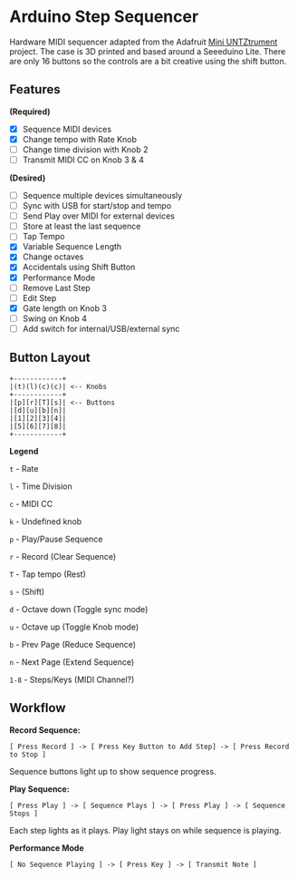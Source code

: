 # Arduino Step Sequencer

Hardware MIDI sequencer adapted from the Adafruit [Mini UNTZtrument](https://learn.adafruit.com/mini-untztrument-3d-printed-midi-controller/overview) project. The case is 3D printed and based around a Seeeduino Lite. There are only 16 buttons so the controls are a bit creative using the shift button. 

## Features

**(Required)**

- [x] Sequence MIDI devices
- [x] Change tempo with Rate Knob
- [ ] Change time division with Knob 2
- [ ] Transmit MIDI CC on Knob 3 & 4

**(Desired)**

- [ ] Sequence multiple devices simultaneously
- [ ] Sync with USB for start/stop and tempo
- [ ] Send Play over MIDI for external devices
- [ ] Store at least the last sequence
- [ ] Tap Tempo
- [x] Variable Sequence Length
- [x] Change octaves
- [x] Accidentals using Shift Button
- [x] Performance Mode
- [ ] Remove Last Step
- [ ] Edit Step
- [x] Gate length on Knob 3
- [ ] Swing on Knob 4
- [ ] Add switch for internal/USB/external sync

## Button Layout

```
+------------+
|(t)(l)(c)(c)| <-- Knobs
+------------+
|[p][r][T][s]| <-- Buttons
|[d][u][b][n]|
|[1][2][3][4]|
|[5][6][7][8]|
+------------+
```

**Legend**

`t` - Rate

`l` - Time Division

`c` - MIDI CC

`k` - Undefined knob

`p` - Play/Pause Sequence

`r` - Record (Clear Sequence)

`T` - Tap tempo (Rest)

`s` - (Shift)

`d` - Octave down (Toggle sync mode)

`u` - Octave up (Toggle Knob mode)

`b` - Prev Page (Reduce Sequence)

`n` - Next Page (Extend Sequence)

`1-8` - Steps/Keys (MIDI Channel?)



## Workflow

**Record Sequence:**

`[ Press Record ] -> [ Press Key Button to Add Step] -> [ Press Record to Stop ]`

Sequence buttons light up to show sequence progress.



**Play Sequence:**

`[ Press Play ] -> [ Sequence Plays ] -> [ Press Play ] -> [ Sequence Stops ]`

Each step lights as it plays. Play light stays on while sequence is playing.



**Performance Mode**

`[ No Sequence Playing ] -> [ Press Key ] -> [ Transmit Note ]`


